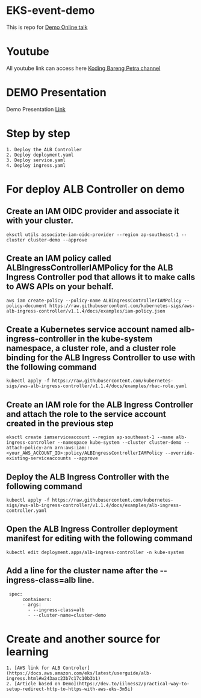 # EKS-event-demo
This is repo for [Demo Online talk](https://www.eventbrite.com/e/online-talk-kubernetes-at-aws-and-integrating-with-other-aws-services-tickets-102763337910)

# Youtube
All youtube link can access here [Koding Bareng Petra channel](https://www.youtube.com/watch?v=fbLal4lPir0)

# DEMO Presentation
Demo Presentation [Link](https://docs.google.com/presentation/d/1WOg4HB2I5Ksh2ZGdpaHe2vvbKihB5tFbH0mprMJYhTg/edit?usp=sharing)

# Step by step
```
1. Deploy the ALB Controller
2. Deploy deployment.yaml
3. Deploy service.yaml
4. Deploy ingress.yaml
```
# For deploy ALB Controller on demo
## Create an IAM OIDC provider and associate it with your cluster.
```
eksctl utils associate-iam-oidc-provider --region ap-southeast-1 --cluster cluster-demo --approve
```
## Create an IAM policy called ALBIngressControllerIAMPolicy for the ALB Ingress Controller pod that allows it to make calls to AWS APIs on your behalf.
```
aws iam create-policy --policy-name ALBIngressControllerIAMPolicy --policy-document https://raw.githubusercontent.com/kubernetes-sigs/aws-alb-ingress-controller/v1.1.4/docs/examples/iam-policy.json
```
## Create a Kubernetes service account named alb-ingress-controller in the kube-system namespace, a cluster role, and a cluster role binding for the ALB Ingress Controller to use with the following command
```
kubectl apply -f https://raw.githubusercontent.com/kubernetes-sigs/aws-alb-ingress-controller/v1.1.4/docs/examples/rbac-role.yaml
```
## Create an IAM role for the ALB Ingress Controller and attach the role to the service account created in the previous step
```
eksctl create iamserviceaccount --region ap-southeast-1 --name alb-ingress-controller --namespace kube-system --cluster cluster-demo --attach-policy-arn arn:aws:iam::<your_AWS_ACCOUNT_ID>:policy/ALBIngressControllerIAMPolicy --override-existing-serviceaccounts --approve
```
## Deploy the ALB Ingress Controller with the following command
```
kubectl apply -f https://raw.githubusercontent.com/kubernetes-sigs/aws-alb-ingress-controller/v1.1.4/docs/examples/alb-ingress-controller.yaml
```
## Open the ALB Ingress Controller deployment manifest for editing with the following command
```
kubectl edit deployment.apps/alb-ingress-controller -n kube-system
```
## Add a line for the cluster name after the --ingress-class=alb line.
```
 spec:
      containers:
      - args:
        - --ingress-class=alb
        - --cluster-name=cluster-demo
```

# Create and another source for learning
```
1. [AWS link for ALB Controler](https://docs.aws.amazon.com/eks/latest/userguide/alb-ingress.html#w243aac23b7c17c10b3b1)
2. [Article based on Demo](https://dev.to/iilness2/practical-way-to-setup-redirect-http-to-https-with-aws-eks-3m5i)
```
